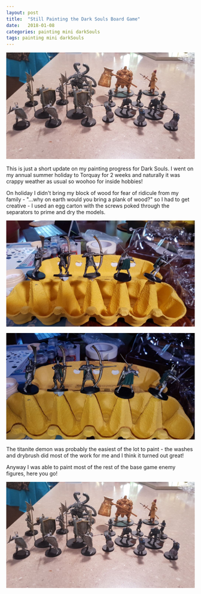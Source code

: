 ```yaml
---
layout: post
title:  "Still Painting the Dark Souls Board Game"
date:   2018-01-08
categories: painting mini darkSouls
tags: painting mini darkSouls 
---
```


![The Dark Souls Board Game](/images/darksouls/15_enemies_painted.jpg)

This is just a short update on my painting progress for Dark Souls. I went on my annual summer holiday to Torquay for 2 weeks and naturally it was crappy weather as usual so woohoo for inside hobbies!

<!--more-->

On holiday I didn't bring my block of wood for fear of ridicule from my family - "...why on earth would you bring a plank of wood?" so I had to get creative - I used an egg carton with the screws poked through the separators to prime and dry the models.

![Using the egg container](/images/darksouls/13_egg_container.jpg)

![Using the egg container](/images/darksouls/14_egg_container.jpg)

The titanite demon was probably the easiest of the lot to paint - the washes and drybrush did most of the work for me and I think it turned out great!

Anyway I was able to paint most of the rest of the base game enemy figures, here you go!

![The Dark Souls Board Game](/images/darksouls/15_enemies_painted.jpg)